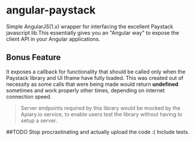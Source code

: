# angular-paystack
Simple AngularJS(1.x) wrapper for interfacing the excellent Paystack javascript lib.This essentially gives you an "Angular way" to expose the client API in your
Angular applications. 

## Bonus Feature
It exposes a callback for functionality that should be called only when the 
Paystack library and UI Iframe have fully loaded. This was created out of necessity
as some calls that were being made would return **undefined** sometimes
and work properly other times, depending on internet connection speed.

> Server endpoints required by this library would be mocked by the Apiary.io service, to enable users test the library without having to setup a server.

##TODO
Stop procrastinating and actually upload the code :(
Include tests.
